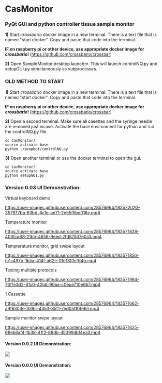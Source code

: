 # CasMonitor
### PyQt GUI and python controller tissue sample monitor 
__1)__ Start _crossbario_ docker image in a new terminal. There is a text file that is named "start docker". Copy and paste that code into the terminal.

**IF on raspberry pi or other device, use appropriate docker image for _crossbario_!** (https://github.com/crossbario/crossbar)

__2)__ Open SampleMonitor.desktop launcher. This will launch controlNQ.py and setupGUI.py simultaneously as subprocesses.



### OLD METHOD TO START

__1)__ Start _crossbario_ docker image in a new terminal. There is a text file that is named "start docker". Copy and paste that code into the terminal.

**IF on raspberry pi or other device, use appropriate docker image for _crossbario_!** (https://github.com/crossbario/crossbar)

__2)__ Open a second terminal. Make sure all casettes and the syringe needle are removed just incase. Activate the base environment for python and run the controlNQ.py file.

    cd CasMonitor/
    source activate base
    python ./prepbot/controlNQ.py

__3)__ Open another terminal or use the docker terminal to open the gui.

    cd CasMonitor/
    source activate base
    python setupGUI.py
    
    
### Version 0.03 UI Demonstration:
Virtual keyboard demo

https://user-images.githubusercontent.com/28576964/183572020-357977ba-63bd-4c1e-ae71-2e55f5be016e.mp4

Temperature monitor

https://user-images.githubusercontent.com/28576964/183571838-403fcd68-21bb-4856-9eed-2fd87507e0a3.mp4

Tempterature monitor, grid swipe layout

https://user-images.githubusercontent.com/28576964/183571850-fc1c497b-1b5a-414f-a62e-01ef3f0ef64b.mp4

Testing multiple protocols

https://user-images.githubusercontent.com/28576964/183571984-76f1e3d2-41c0-42bb-90aa-c0eae710e6b7.mp4

1 Cassette

https://user-images.githubusercontent.com/28576964/183571662-a9f6303e-338c-4350-85f1-7ed05f10fe6e.mp4

Sample monitor swipe layout

https://user-images.githubusercontent.com/28576964/183571825-68eb6af4-fb38-41f2-88db-d5399dbf4ea3.mp4



#### Version 0.0.2 UI Demonstration:
![](examples/ProgressGIFs/10-07-UI-demonstration.gif)


#### Version 0.0.0 UI Demonstration:
![](examples/ProgressGIFs/9-11-UI-demonstration.gif)
